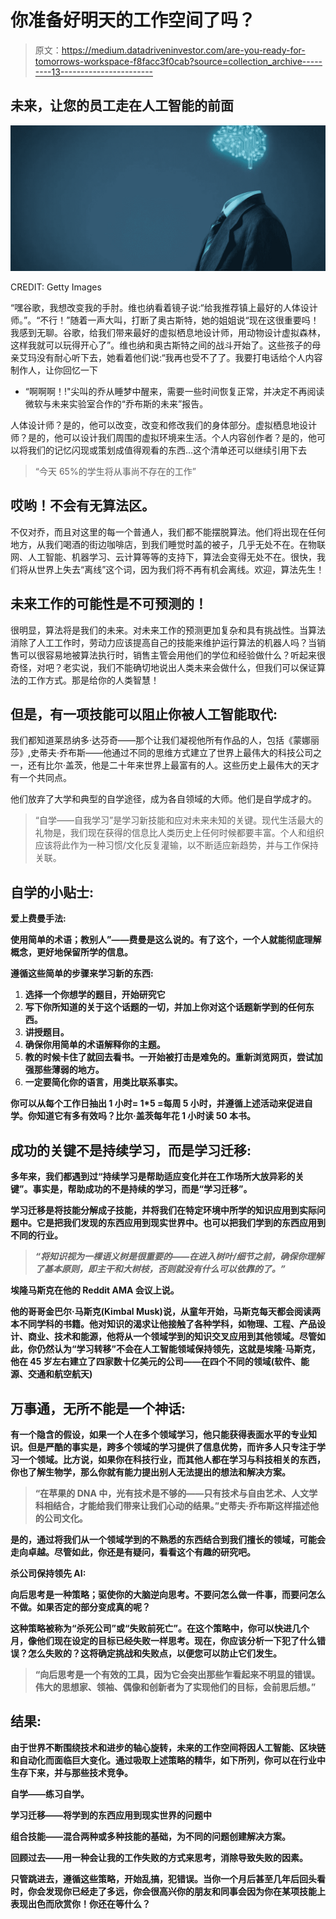 # 你准备好明天的工作空间了吗？

> 原文：<https://medium.datadriveninvestor.com/are-you-ready-for-tomorrows-workspace-f8facc3f0cab?source=collection_archive---------13----------------------->

## 未来，让您的员工走在人工智能的前面

![](img/396cc579bb7fcfa3b83afea97fd2b9b9.png)

CREDIT: Getty Images

“嘿谷歌，我想改变我的手肘。维也纳看着镜子说:“给我推荐镇上最好的人体设计师。”。“不行！”随着一声大叫，打断了奥古斯特，她的姐姐说“现在这很重要吗！我感到无聊。谷歌，给我们带来最好的虚拟栖息地设计师，用动物设计虚拟森林，这样我就可以玩得开心了”。维也纳和奥古斯特之间的战斗开始了。这些孩子的母亲艾玛没有耐心听下去，她看着他们说:“我再也受不了了。我要打电话给个人内容制作人，让你回忆一下

*   “啊啊啊！!"尖叫的乔从睡梦中醒来，需要一些时间恢复正常，并决定不再阅读微软与未来实验室合作的“乔布斯的未来”报告。

人体设计师？是的，他可以改变，改变和修改我们的身体部分。虚拟栖息地设计师？是的，他可以设计我们周围的虚拟环境来生活。个人内容创作者？是的，他可以将我们的记忆闪现或策划成值得观看的东西…这个清单还可以继续引用下去

> “今天 65%的学生将从事尚不存在的工作”

## 哎哟！不会有无算法区。

不仅对乔，而且对这里的每一个普通人，我们都不能摆脱算法。他们将出现在任何地方，从我们喝酒的街边咖啡店，到我们睡觉时盖的被子，几乎无处不在。在物联网、人工智能、机器学习、云计算等等的支持下，算法会变得无处不在。很快，我们将从世界上失去“离线”这个词，因为我们将不再有机会离线。欢迎，算法先生！

## 未来工作的可能性是不可预测的！

很明显，算法将是我们的未来。对未来工作的预测更加复杂和具有挑战性。当算法消除了人工工作时，劳动力应该提高自己的技能来维护运行算法的机器人吗？当销售可以很容易地被算法执行时，销售主管会用他们的学位和经验做什么？听起来很奇怪，对吧？老实说，我们不能确切地说出人类未来会做什么，但我们可以保证算法的工作方式。那是给你的人类智慧！

## 但是，有一项技能可以阻止你被人工智能取代:

我们都知道莱昂纳多·达芬奇——那个让我们凝视他所有作品的人，包括《蒙娜丽莎》,史蒂夫·乔布斯——他通过不同的思维方式建立了世界上最伟大的科技公司之一，还有比尔·盖茨，他是二十年来世界上最富有的人。这些历史上最伟大的天才有一个共同点。

他们放弃了大学和典型的自学途径，成为各自领域的大师。他们是自学成才的。

> “自学——自我学习”是学习新技能和应对未来未知的关键。现代生活最大的礼物是，我们现在获得的信息比人类历史上任何时候都要丰富。个人和组织应该将此作为一种习惯/文化反复灌输，以不断适应新趋势，并与工作保持关联。

## 自学的小贴士:

**爱上费曼手法:**

**使用简单的术语；教别人”——费曼是这么说的。有了这个，一个人就能彻底理解概念，更好地保留所学的信息。**

**遵循这些简单的步骤来学习新的东西:**

1.  **选择一个你想学的题目，开始研究它**
2.  **写下你所知道的关于这个话题的一切，并加上你对这个话题新学到的任何东西。**
3.  **讲授题目。**
4.  **确保你用简单的术语解释你的主题。**
5.  **教的时候卡住了就回去看书。一开始被打击是难免的。重新浏览网页，尝试加强那些薄弱的地方。**
6.  **一定要简化你的语言，用类比联系事实。**

**你可以从每个工作日抽出 1 小时= 1*5 =每周 5 小时，并遵循上述活动来促进自学。你知道它有多有效吗？比尔·盖茨每年花 1 小时读 50 本书。**

## **成功的关键不是持续学习，而是学习迁移:**

**多年来，我们都遇到过“持续学习是帮助适应变化并在工作场所大放异彩的关键”。事实是，帮助成功的不是持续的学习，而是“学习迁移”。**

**学习迁移是将技能分解成子技能，并将我们在特定环境中所学的知识应用到实际问题中。它是把我们发现的东西应用到现实世界中。也可以把我们学到的东西应用到不同的行业。**

> ***“将知识视为一棵语义树是很重要的——在进入树叶/细节之前，确保你理解了基本原则，即主干和大树枝，否则就没有什么可以依靠的了。”***

**埃隆马斯克在他的 Reddit AMA 会议上说。**

**他的哥哥金巴尔·马斯克(Kimbal Musk)说，从童年开始，马斯克每天都会阅读两本不同学科的书籍。他对知识的渴求让他接触了各种学科，如物理、工程、产品设计、商业、技术和能源，他将从一个领域学到的知识交叉应用到其他领域。尽管如此，你仍然认为“学习转移”不会在人工智能领域保持领先，这就是埃隆·马斯克，他在 45 岁左右建立了四家数十亿美元的公司——在四个不同的领域(软件、能源、交通和航空航天)**

## **万事通，无所不能是一个神话:**

**有一个隐含的假设，如果一个人在多个领域学习，他只能获得表面水平的专业知识。但是严酷的事实是，跨多个领域的学习提供了信息优势，而许多人只专注于学习一个领域。比方说，如果你在科技行业，而其他人都在学习与科技相关的东西，你也了解生物学，那么你就有能力提出别人无法提出的想法和解决方案。**

> **“在苹果的 DNA 中，光有技术是不够的——只有技术与自由艺术、人文学科相结合，才能给我们带来让我们心动的结果。”史蒂夫·乔布斯这样描述他的公司文化。**

**是的，通过将我们从一个领域学到的不熟悉的东西结合到我们擅长的领域，可能会走向卓越。尽管如此，你还是有疑问，看看这个有趣的研究吧。**

****杀公司保持领先 AI:****

**向后思考是一种策略；驱使你的大脑逆向思考。不要问怎么做一件事，而要问怎么不做。如果否定的部分变成真的呢？**

**这种策略被称为“杀死公司”或“失败前死亡”。在这个策略中，你可以快进几个月，像他们现在设定的目标已经失败一样思考。现在，你应该分析一下犯了什么错误？怎么失败的？这将确定挑战和失败点，以便您可以防止它们发生。**

> **“向后思考是一个有效的工具，因为它会突出那些乍看起来不明显的错误。伟大的思想家、领袖、偶像和创新者为了实现他们的目标，会前思后想。”**

## **结果:**

**由于世界不断围绕技术和进步的轴心旋转，未来的工作空间将因人工智能、区块链和自动化而面临巨大变化。通过吸取上述策略的精华，如下所列，你可以在行业中生存下来，并与那些技术竞争。**

**自学——练习自学。**

**学习迁移——将学到的东西应用到现实世界的问题中**

**组合技能——混合两种或多种技能的基础，为不同的问题创建解决方案。**

**回顾过去——用一种会让我的工作失败的方式来思考，消除导致失败的因素。**

**只管跳进去，遵循这些策略，开始乱搞，犯错误。当你一个月后甚至几年后回头看时，你会发现你已经走了多远，你会很高兴你的朋友和同事会因为你在某项技能上表现出色而欣赏你！你还在等什么？**